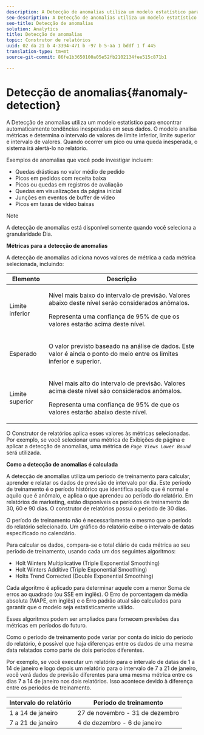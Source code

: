 ```yaml
---
description: A Detecção de anomalias utiliza um modelo estatístico para encontrar automaticamente tendências inesperadas em seus dados. O modelo analisa métricas e determina o intervalo de valores de limite inferior, limite superior e intervalo de valores. Quando ocorrer um pico ou uma queda inesperada, o sistema irá alertá-lo no relatório.
seo-description: A Detecção de anomalias utiliza um modelo estatístico para encontrar automaticamente tendências inesperadas em seus dados. O modelo analisa métricas e determina o intervalo de valores de limite inferior, limite superior e intervalo de valores. Quando ocorrer um pico ou uma queda inesperada, o sistema irá alertá-lo no relatório.
seo-title: Detecção de anomalias
solution: Analytics
title: Detecção de anomalias
topic: Construtor de relatórios
uuid: 02 da 21 b 4-3394-471 b -97 b 5-aa 1 bddf 1 f 445
translation-type: tm+mt
source-git-commit: 86fe1b3650100a05e52fb2102134fee515c871b1

---
```



# Detecção de anomalias{#anomaly-detection}

A Detecção de anomalias utiliza um modelo estatístico para encontrar automaticamente tendências inesperadas em seus dados. O modelo analisa métricas e determina o intervalo de valores de limite inferior, limite superior e intervalo de valores. Quando ocorrer um pico ou uma queda inesperada, o sistema irá alertá-lo no relatório.

Exemplos de anomalias que você pode investigar incluem:

* Quedas drásticas no valor médio de pedido
* Picos em pedidos com receita baixa
* Picos ou quedas em registros de avaliação
* Quedas em visualizações da página inicial
* Junções em eventos de buffer de vídeo
* Picos em taxas de vídeo baixas

>[!NOTE]
>
>A detecção de anomalias está disponível somente quando você seleciona a granularidade Dia.

<p class="head"> <b>Métricas para a detecção de anomalias</b> </p>

A detecção de anomalias adiciona novos valores de métrica a cada métrica selecionada, incluindo:

<table id="table_BF75FC874634498DB6632C12CBD8D533"> 
 <thead> 
  <tr> 
   <th colname="col1" class="entry"> Elemento </th> 
   <th colname="col2" class="entry"> Descrição </th> 
  </tr> 
 </thead>
 <tbody> 
  <tr> 
   <td colname="col1"> Limite inferior </td> 
   <td colname="col2"> <p>Nível mais baixo do intervalo de previsão. Valores abaixo deste nível serão considerados anômalos. </p> <p>Representa uma confiança de 95% de que os valores estarão acima deste nível. </p> </td> 
  </tr> 
  <tr> 
   <td colname="col1"> Esperado </td> 
   <td colname="col2"> <p>O valor previsto baseado na análise de dados. Este valor é ainda o ponto do meio entre os limites inferior e superior. </p> </td> 
  </tr> 
  <tr> 
   <td colname="col1"> Limite superior </td> 
   <td colname="col2"> <p>Nível mais alto do intervalo de previsão. Valores acima deste nível são considerados anômalos. </p> <p>Representa uma confiança de 95% de que os valores estarão abaixo deste nível. </p> </td> 
  </tr> 
 </tbody> 
</table>

O Construtor de relatórios aplica esses valores às métricas selecionadas. Por exemplo, se você selecionar uma métrica de Exibições de página e aplicar a detecção de anomalias, uma métrica de *`Page Views Lower Bound`* será utilizada.

**Como a detecção de anomalias é calculada**

A detecção de anomalias utiliza um período de treinamento para calcular, aprender e relatar os dados de previsão de intervalo por dia. Este período de treinamento é o período histórico que identifica aquilo que é normal e aquilo que é anômalo, e aplica o que aprendeu ao período do relatório. Em relatórios de marketing, estão disponíveis os períodos de treinamento de 30, 60 e 90 dias. O construtor de relatórios possui o período de 30 dias.

O período de treinamento não é necessariamente o mesmo que o período do relatório selecionado. Um gráfico do relatório exibe o intervalo de datas especificado no calendário.

Para calcular os dados, compara-se o total diário de cada métrica ao seu período de treinamento, usando cada um dos seguintes algoritmos:

* Holt Winters Multiplicative (Triple Exponential Smoothing)
* Holt Winters Additive (Triple Exponential Smoothing)
* Holts Trend Corrected (Double Exponential Smoothing)

Cada algoritmo é aplicado para determinar aquele com a menor Soma de erros ao quadrado (ou SSE em inglês). O Erro de porcentagem da média absoluta (MAPE, em inglês) e o Erro padrão atual são calculados para garantir que o modelo seja estatisticamente válido.

Esses algoritmos podem ser ampliados para fornecem previsões das métricas em períodos do futuro.

Como o período de treinamento pode variar por conta do início do período do relatório, é possível que haja diferenças entre os dados de uma mesma data relatados como parte de dois períodos diferentes.

Por exemplo, se você executar um relatório para o intervalo de datas de 1 a 14 de janeiro e logo depois um relatório para o intervalo de 7 a 21 de janeiro, você verá dados de previsão diferentes para uma mesma métrica entre os dias 7 a 14 de janeiro nos dois relatórios. Isso acontece devido à diferença entre os períodos de treinamento.

| Intervalo do relatório | Período de treinamento |
|--- |--- |
| 1 a 14 de janeiro | 27 de novembro - 31 de dezembro |
| 7 a 21 de janeiro | 4 de dezembro - 6 de janeiro |